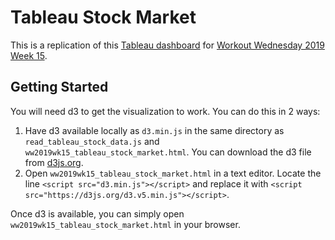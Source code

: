 # Tableau Stock Market
This is a replication of this [Tableau dashboard](https://public.tableau.com/profile/lorna.eden#!/vizhome/WorkoutWednesday2019Week15/WorkoutWednesday2019Week15) for [Workout Wednesday 2019 Week 15](http://www.workout-wednesday.com/2019-week-15-tableau-stock-market-how-does-the-stock-compare-to-the-overall-average-or-a-date-selected-value/).

## Getting Started
You will need d3 to get the visualization to work. You can do this in 2 ways:
1. Have d3 available locally as `d3.min.js` in the same directory as `read_tableau_stock_data.js` and `ww2019wk15_tableau_stock_market.html`. You can download the d3 file from [d3js.org](https://d3js.org/).
2. Open `ww2019wk15_tableau_stock_market.html` in a text editor. Locate the line `<script src="d3.min.js"></script>` and replace it with `<script src="https://d3js.org/d3.v5.min.js"></script>`.

Once d3 is available, you can simply open `ww2019wk15_tableau_stock_market.html` in your browser.
